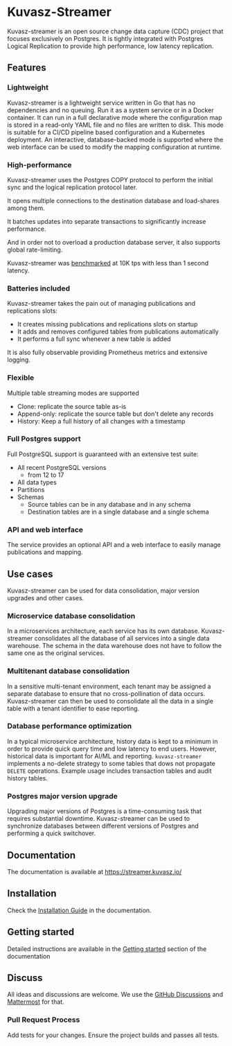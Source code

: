# Kuvasz-Streamer

Kuvasz-streamer is an open source change data capture (CDC) project that focuses exclusively on Postgres. It is tightly integrated with Postgres Logical Replication to provide high performance, low latency replication.

## Features

### Lightweight

Kuvasz-streamer is a lightweight service written in Go that has no dependencies and no queuing. Run it as a system service or in a Docker container. It can run in a full declarative mode where the configuration map is stored in a read-only YAML file and no files are written to disk. This mode is suitable for a CI/CD pipeline based configuration and a Kubernetes deployment. An interactive, database-backed mode is supported where the web interface can be used to modify the mapping configuration at runtime.

### High-performance

Kuvasz-streamer uses the Postgres COPY protocol to perform the initial sync and the logical replication protocol later.

It opens multiple connections to the destination database and load-shares among them.

It batches updates into separate transactions to significantly increase performance.

And in order not to overload a production database server, it also supports global rate-limiting.

Kuvasz-streamer was [benchmarked](https://kuvasz.io/kuvasz-streamer-load-test/) at 10K tps with less than 1 second latency.

### Batteries included

Kuvasz-streamer takes the pain out of managing publications and replications slots:

- It creates missing publications and replications slots on startup
- It adds and removes configured tables from publications automatically
- It performs a full sync whenever a new table is added

It is also fully observable providing Prometheus metrics and extensive logging.

### Flexible

Multiple table streaming modes are supported

- Clone: replicate the source table as-is
- Append-only: replicate the source table but don't delete any records
- History: Keep a full history of all changes with a timestamp

### Full Postgres support

Full PostgreSQL support is guaranteed with an extensive test suite:

- All recent PostgreSQL versions
  - from 12 to 17
- All data types
- Partitions
- Schemas
  - Source tables can be in any database and in any schema
  - Destination tables are in a single database and a single schema

### API and web interface

The service provides an optional API and a web interface to easily manage publications and mapping.

## Use cases

Kuvasz-streamer can be used for data consolidation, major version upgrades and other cases.

### Microservice database consolidation

In a microservices architecture, each service has its own database. Kuvasz-streamer consolidates all the database of all services into a single data warehouse. The schema in the data warehouse does not have to follow the same one as the original services.

### Multitenant database consolidation

In a sensitive multi-tenant environment, each tenant may be assigned a separate database to ensure that no cross-pollination of data occurs. Kuvasz-streamer can then be used to consolidate all the data in a single table with a tenant identifier to ease reporting.

### Database performance optimization

In a typical microservice architecture, history data is kept to a minimum in order to provide quick query time and low latency to end users. However, historical data is important for AI/ML and reporting. `kuvasz-streamer` implements a no-delete strategy to some tables that dows not propagate `DELETE` operations. Example usage includes transaction tables and audit history tables.

### Postgres major version upgrade

Upgrading major versions of Postgres is a time-consuming task that requires substantial downtime. Kuvasz-streamer can be used to synchronize databases between different versions of Postgres and performing a quick switchover.

## Documentation

The documentation is available at https://streamer.kuvasz.io/

## Installation

Check the [Installation Guide](https://streamer.kuvasz.io/installation/) in the documentation.

## Getting started

Detailed instructions are available in the [Getting started](https://streamer.kuvasz.io/getting-started/) section of the documentation

## Discuss

All ideas and discussions are welcome. We use the [GitHub Discussions](https://github.com/kuvasz-io/kuvasz-streamer/discussions) and [Mattermost](https://mattermost.kuvasz.io/signup_user_complete/?id=dxb6abuw3fgj5egbh7cz6gx3yy&md=link&sbr=fa) for that.

### Pull Request Process

Add tests for your changes.
Ensure the project builds and passes all tests.
